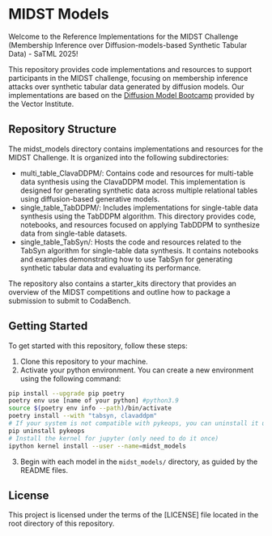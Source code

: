 # MIDST Models

Welcome to the Reference Implementations for the MIDST Challenge (Membership Inference over Diffusion-models-based Synthetic Tabular Data) - SaTML 2025!

This repository provides code implementations and resources to support participants in the MIDST challenge, focusing on membership inference attacks over synthetic tabular data generated by diffusion models. Our implementations are based on the [Diffusion Model Bootcamp](https://github.com/VectorInstitute/diffusion_model_bootcamp/tree/main) provided by the Vector Institute.



## Repository Structure
The midst_models directory contains implementations and resources for the MIDST Challenge. It is organized into the following subdirectories:
- multi_table_ClavaDDPM/: Contains code and resources for multi-table data synthesis using the ClavaDDPM model. This implementation is designed for generating synthetic data across multiple relational tables using diffusion-based generative models.
- single_table_TabDDPM/:  Includes implementations for single-table data synthesis using the TabDDPM algorithm. This directory provides code, notebooks, and resources focused on applying TabDDPM to synthesize data from single-table datasets.
- single_table_TabSyn/: Hosts the code and resources related to the TabSyn algorithm for single-table data synthesis. It contains notebooks and examples demonstrating how to use TabSyn for generating synthetic tabular data and evaluating its performance.

The repository also contains a starter_kits directory that provides an overview of the MIDST competitions and outline how to package a submission to submit to CodaBench.

## Getting Started

To get started with this repository, follow these steps:
1. Clone this repository to your machine.
2. Activate your python environment. You can create a new environment using the following command:
```bash
pip install --upgrade pip poetry
poetry env use [name of your python] #python3.9
source $(poetry env info --path)/bin/activate
poetry install --with "tabsyn, clavaddpm"
# If your system is not compatible with pykeops, you can uninstall it using the following command
pip uninstall pykeops
# Install the kernel for jupyter (only need to do it once)
ipython kernel install --user --name=midst_models
```
3. Begin with each model in the `midst_models/` directory, as guided by the README files.

## License
This project is licensed under the terms of the [LICENSE] file located in the root directory of this repository.


